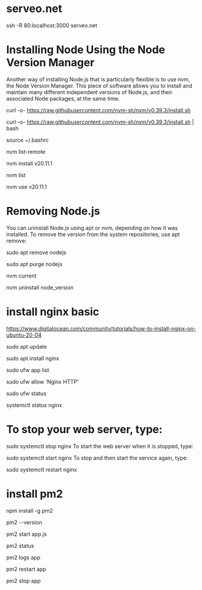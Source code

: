 # serveo.net
ssh -R 80:localhost:3000 serveo.net

# Installing Node Using the Node Version Manager
Another way of installing Node.js that is particularly flexible is to use nvm, the Node Version Manager. This piece of software allows you to install and maintain many different independent versions of Node.js, and their associated Node packages, at the same time.

curl -o- https://raw.githubusercontent.com/nvm-sh/nvm/v0.39.3/install.sh

curl -o- https://raw.githubusercontent.com/nvm-sh/nvm/v0.39.3/install.sh | bash

source ~/.bashrc

nvm list-remote

nvm install v20.11.1

nvm list

nvm use v20.11.1


# Removing Node.js
You can uninstall Node.js using apt or nvm, depending on how it was installed. To remove the version from the system repositories, use apt remove:

sudo apt remove nodejs

sudo apt purge nodejs

nvm current

nvm uninstall node_version


# install nginx basic
https://www.digitalocean.com/community/tutorials/how-to-install-nginx-on-ubuntu-20-04

sudo apt update

sudo apt install nginx

sudo ufw app list

sudo ufw allow 'Nginx HTTP'

sudo ufw status

systemctl status nginx

# To stop your web server, type:

sudo systemctl stop nginx
To start the web server when it is stopped, type:

sudo systemctl start nginx
To stop and then start the service again, type:

sudo systemctl restart nginx

# install pm2

npm install -g pm2

pm2 --version

pm2 start app.js

pm2 status

pm2 logs app

pm2 restart app

pm2 stop app



